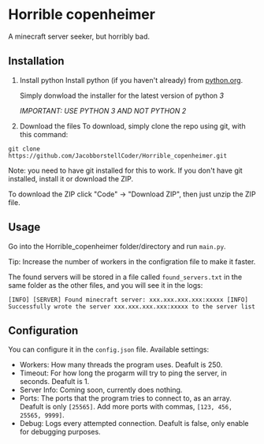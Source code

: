 # Horrible copenheimer
A minecraft server seeker, but horribly bad.

## Installation
1. Install python
   Install python (if you haven't already) from [python.org](https://python.org).

   Simply donwload the installer for the latest version of python *3*
   
   *IMPORTANT: USE PYTHON 3 AND NOT PYTHON 2*
   
2. Download the files
  To download, simply clone the repo using git, with this command:

  `git clone https://github.com/JacobborstellCoder/Horrible_copenheimer.git`

  Note: you need to have git installed for this to work. If you don't have git installed, install it or download the ZIP.
  
  To download the ZIP click "Code" -> "Download ZIP", then just unzip the ZIP file.

## Usage
Go into the Horrible_copenheimer folder/directory and run `main.py`.

Tip: Increase the number of workers in the configration file to make it faster.

The found servers will be stored in a file called `found_servers.txt` in the same folder as the other files, and you will see it in the logs:

`
  [INFO] [SERVER] Found minecraft server: xxx.xxx.xxx.xxx:xxxxx
  [INFO] Successfully wrote the server xxx.xxx.xxx.xxx:xxxxx to the server list
`

## Configuration
You can configure it in the `config.json` file.
Available settings:
 - Workers: How many threads the program uses. Deafult is 250.
 - Timeout: For how long the progarm will try to ping the server, in seconds. Deafult is 1.
 - Server Info: Coming soon, currently does nothing.
 - Ports: The ports that the program tries to connect to, as an array. Deafult is only `[25565]`. Add more ports with commas, `[123, 456, 25565, 9999]`.
 - Debug: Logs every attempted connection. Deafult is false, only enable for debugging purposes.
